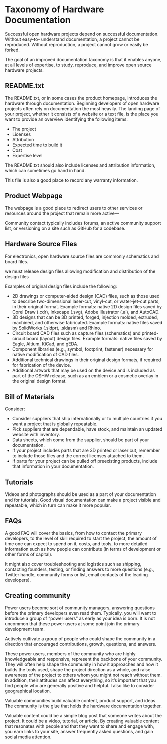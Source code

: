 # Taxonomy of Hardware Documentation

Successful open hardware projects depend on successful documentation. Without easy-to-
understand documentation, a project cannot be reproduced. Without reproduction, a project cannot
grow or easily be forked. 

The goal of an improved documentation taxonomy is
that it enables anyone, at all levels of expertise, to study, reproduce, and improve open source
hardware projects.


## README.txt
The README.txt, or in some cases the product homepage, introduces the hardware through
documentation. Beginning developers of open hardware projects often rely on documentation the most
heavily. The landing page of your project, whether it consists of a website or a text file, is the place
you want to provide an overview identifying the following items:

- The project
- Licenses
- Attribution
- Expected time to build it
- Cost
- Expertise level

The README.txt should also include licenses and attribution information, which can sometimes
go hand in hand. 

This file is also a good place to record any warranty
information.

## Product Webpage

The webpage is a good place to redirect users to other services or resources around
the project that remain more active—

Community contact typically includes forums, an active community support list, or
versioning on a site such as GitHub for a codebase.

## Hardware Source Files

 For electronics, open hardware source files are commonly schematics and
board files. 

we must release design files allowing modification and distribution of the design files 


Examples of original design files include the following:

- 2D drawings or computer-aided design (CAD) files, such as those used to describe two-dimensional laser-cut, vinyl-cut, or water-jet-cut parts, in their original format. Example formats: native 2D design files saved by Corel Draw (.cdr), Inkscape (.svg), Adobe Illustrator (.ai), and AutoCAD.
- 3D designs that can be 3D printed, forged, injection molded, extruded, machined, and otherwise fabricated. Example formats: native files saved by SolidWorks (.sldprt, .sldasm) and Rhino.
- Circuit board CAD files such as capture files (schematics) and printed-circuit board (layout) design files. Example formats: native files saved by Eagle, Altium, KiCad, and gEDA.
- Component libraries (e.g., symbol, footprint, fastener) necessary for native modification of CAD files.
- Additional technical drawings in their original design formats, if required for fabrication of the device.
- Additional artwork that may be used on the device and is included as part of the OSHW release, such as an emblem or a cosmetic overlay in the original design format.

## Bill of Materials

Consider: 

- Consider suppliers that ship internationally or to multiple countries if you want a project that is globally repeatable.
- Pick suppliers that are dependable, have stock, and maintain an updated website with inventory.
- Data sheets, which come from the supplier, should be part of your documentation.
- If your project includes parts that are 3D printed or laser cut, remember to include those files and the correct licenses attached to them.
- If parts for your project can be pulled off preexisting products, include that information in your documentation.


## Tutorials

Videos and photographs should be used as a part of your documentation and for tutorials. Good visual
documentation can make a project visible and repeatable, which in turn can make it more popular. 

## FAQs

A good FAQ will cover the basics, from how to contact the primary developers, to the level of skill required
to start the project, the amount of time one can expect to spend on it, costs, and tools, to more detailed
information such as how people can contribute (in terms of development or other forms of capital). 

It might also cover troubleshooting and logistics such as shipping, contacting founders, testing, or finding answers to more
questions (e.g., Twitter handle, community forms or list, email contacts of the leading developers).

## Creating community 

Power users become sort of community managers, answering questions before the primary developers
even read them. Typically, you will want to introduce a group of “power users” as early as your idea
is born. It is not uncommon that these power users at some point join the primary development team.

Actively cultivate a group of people who could shape the
community in a direction that encouraged contributions, growth, questions, and answers.

These power users, members of the community who are highly knowledgeable and responsive,
represent the backbone of your community. They will often help shape the community in how it
approaches and how it builds the tools used, shape the project direction as a whole, and raise
awareness of the project to others whom you might not reach without them. In addition, their attitudes
can affect everything, so it’s important that you find people who are generally positive and helpful. I
also like to consider geographical location. 

Valuable
communities build valuable content, product support, and ideas. The community is the glue that holds
the hardware documentation together. 

Valuable content could be a simple blog post that someone writes about the project. It could be a
video, tutorial, or article. By creating valuable content that resonates with people and that they want
to share and engage with, you earn links to your site, answer frequently asked questions, and gain
social media attention.
